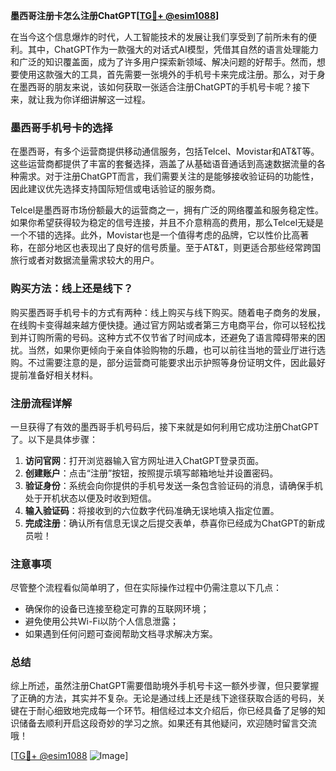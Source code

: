 **墨西哥注册卡怎么注册ChatGPT[[TG💪+ @esim1088](https://t.me/s/esim1088)]**

在当今这个信息爆炸的时代，人工智能技术的发展让我们享受到了前所未有的便利。其中，ChatGPT作为一款强大的对话式AI模型，凭借其自然的语言处理能力和广泛的知识覆盖面，成为了许多用户探索新领域、解决问题的好帮手。然而，想要使用这款强大的工具，首先需要一张境外的手机号卡来完成注册。那么，对于身在墨西哥的朋友来说，该如何获取一张适合注册ChatGPT的手机号卡呢？接下来，就让我为你详细讲解这一过程。

### 墨西哥手机号卡的选择

在墨西哥，有多个运营商提供移动通信服务，包括Telcel、Movistar和AT&T等。这些运营商都提供了丰富的套餐选择，涵盖了从基础语音通话到高速数据流量的各种需求。对于注册ChatGPT而言，我们需要关注的是能够接收验证码的功能性，因此建议优先选择支持国际短信或电话验证的服务商。

Telcel是墨西哥市场份额最大的运营商之一，拥有广泛的网络覆盖和服务稳定性。如果你希望获得较为稳定的信号连接，并且不介意稍高的费用，那么Telcel无疑是一个不错的选择。此外，Movistar也是一个值得考虑的品牌，它以性价比高著称，在部分地区也表现出了良好的信号质量。至于AT&T，则更适合那些经常跨国旅行或者对数据流量需求较大的用户。

### 购买方法：线上还是线下？

购买墨西哥手机号卡的方式有两种：线上购买与线下购买。随着电子商务的发展，在线购卡变得越来越方便快捷。通过官方网站或者第三方电商平台，你可以轻松找到并订购所需的号码。这种方式不仅节省了时间成本，还避免了语言障碍带来的困扰。当然，如果你更倾向于亲自体验购物的乐趣，也可以前往当地的营业厅进行选购。不过需要注意的是，部分运营商可能要求出示护照等身份证明文件，因此最好提前准备好相关材料。

### 注册流程详解

一旦获得了有效的墨西哥手机号码后，接下来就是如何利用它成功注册ChatGPT了。以下是具体步骤：

1. **访问官网**：打开浏览器输入官方网址进入ChatGPT登录页面。
2. **创建账户**：点击“注册”按钮，按照提示填写邮箱地址并设置密码。
3. **验证身份**：系统会向你提供的手机号发送一条包含验证码的消息，请确保手机处于开机状态以便及时收到短信。
4. **输入验证码**：将接收到的六位数字代码准确无误地填入指定位置。
5. **完成注册**：确认所有信息无误之后提交表单，恭喜你已经成为ChatGPT的新成员啦！

### 注意事项

尽管整个流程看似简单明了，但在实际操作过程中仍需注意以下几点：
- 确保你的设备已连接至稳定可靠的互联网环境；
- 避免使用公共Wi-Fi以防个人信息泄露；
- 如果遇到任何问题可查阅帮助文档寻求解决方案。

### 总结

综上所述，虽然注册ChatGPT需要借助境外手机号卡这一额外步骤，但只要掌握了正确的方法，其实并不复杂。无论是通过线上还是线下途径获取合适的号码，关键在于耐心细致地完成每一个环节。相信经过本文介绍后，你已经具备了足够的知识储备去顺利开启这段奇妙的学习之旅。如果还有其他疑问，欢迎随时留言交流哦！

[[TG💪+ @esim1088](https://t.me/s/esim1088) ![Image](https://i.postimg.cc/4NQfJmqS/Snipaste-2025-05-13-00-14-12.png)]